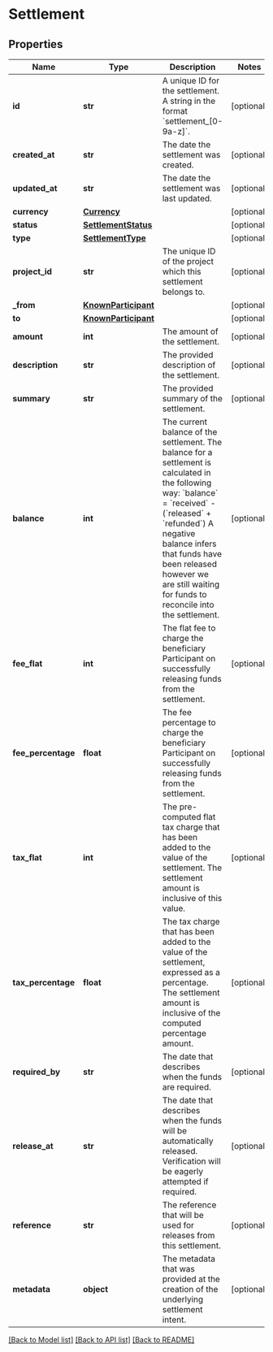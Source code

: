 # Settlement

## Properties
Name | Type | Description | Notes
------------ | ------------- | ------------- | -------------
**id** | **str** | A unique ID for the settlement.  A string in the format &#x60;settlement_[0-9a-z]&#x60;. | [optional] 
**created_at** | **str** | The date the settlement was created. | [optional] 
**updated_at** | **str** | The date the settlement was last updated. | [optional] 
**currency** | [**Currency**](Currency.md) |  | [optional] 
**status** | [**SettlementStatus**](SettlementStatus.md) |  | [optional] 
**type** | [**SettlementType**](SettlementType.md) |  | [optional] 
**project_id** | **str** | The unique ID of the project which this settlement belongs to. | [optional] 
**_from** | [**KnownParticipant**](KnownParticipant.md) |  | [optional] 
**to** | [**KnownParticipant**](KnownParticipant.md) |  | [optional] 
**amount** | **int** | The amount of the settlement. | [optional] 
**description** | **str** | The provided description of the settlement. | [optional] 
**summary** | **str** | The provided summary of the settlement. | [optional] 
**balance** | **int** | The current balance of the settlement. The balance for a settlement is calculated in the following way:  &#x60;balance&#x60; &#x3D; &#x60;received&#x60; - (&#x60;released&#x60; + &#x60;refunded&#x60;)  A negative balance infers that funds have been released however we are still waiting for funds to reconcile into the settlement. | [optional] 
**fee_flat** | **int** | The flat fee to charge the beneficiary Participant on successfully releasing funds from the settlement. | [optional] 
**fee_percentage** | **float** | The fee percentage to charge the beneficiary Participant on successfully releasing funds from the settlement. | [optional] 
**tax_flat** | **int** | The pre-computed flat tax charge that has been added to the value of the settlement. The settlement amount is inclusive of this value. | [optional] 
**tax_percentage** | **float** | The tax charge that has been added to the value of the settlement, expressed as a percentage. The settlement amount is inclusive of the computed percentage amount. | [optional] 
**required_by** | **str** | The date that describes when the funds are required. | [optional] 
**release_at** | **str** | The date that describes when the funds will be automatically released.  Verification will be eagerly attempted if required. | [optional] 
**reference** | **str** | The reference that will be used for releases from this settlement. | [optional] 
**metadata** | **object** | The metadata that was provided at the creation of the underlying settlement intent. | [optional] 

[[Back to Model list]](../README.md#documentation-for-models) [[Back to API list]](../README.md#documentation-for-api-endpoints) [[Back to README]](../README.md)

